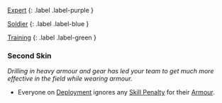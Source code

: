 
[Expert](Game/Advancement-List?Expert=true)
{: .label .label-purple }

[Soldier](Game/Soldier)
{: .label .label-blue }

[Training](Game/Advancement-List?Training=true)
{: .label .label-green }
### Second Skin
*Drilling in heavy armour and gear has led your team to get much more effective in the field while wearing armour.*
* Everyone on [Deployment](Deployment) ignores any [Skill Penalty](Core/Armour#Skill%20Penalty) for their [Armour](Core/Armour).

